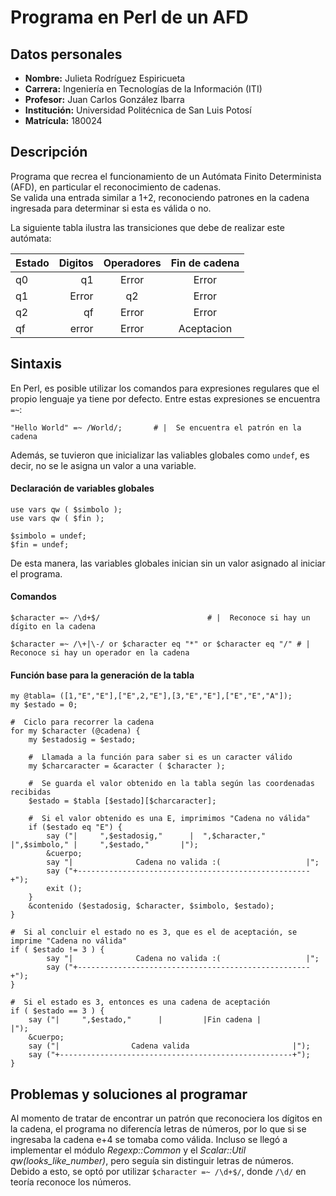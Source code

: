 # Programa en Perl de un AFD
## Datos personales
- **Nombre:**       Julieta Rodríguez Espiricueta  
- **Carrera:**      Ingeniería en Tecnologías de la Información (ITI)  
- **Profesor:**     Juan Carlos González Ibarra  
- **Institución:**	Universidad Politécnica de San Luis Potosí  
- **Matrícula:**    180024


## Descripción
Programa que recrea el funcionamiento de un Autómata Finito Determinista (AFD), en particular el reconocimiento de cadenas.  
Se valida una entrada similar a 1+2, reconociendo patrones en la cadena ingresada para determinar si esta es válida o no.  

La siguiente tabla ilustra las transiciones que debe de realizar este autómata:  

| Estado | Digitos | Operadores | Fin de cadena |
| --- | ---: | :---: |  :---: |
| q0 | q1 | Error |  Error |
| q1 | Error | q2 | Error |
| q2 | qf | Error | Error |
| qf | error | Error | Aceptacion |


## Sintaxis
En Perl, es posible utilizar los comandos para expresiones regulares que el propio lenguaje ya tiene por defecto. Entre estas expresiones se encuentra `=~`:  
    
    "Hello World" =~ /World/;		# |  Se encuentra el patrón en la cadena  

Además, se tuvieron que inicializar las valiables globales como `undef`, es decir, no se le asigna un valor a una variable.

#### Declaración de variables globales
    use vars qw ( $simbolo );
    use vars qw ( $fin );
    
    $simbolo = undef;
    $fin = undef;
De esta manera, las variables globales inician sin un valor asignado al iniciar el programa.

#### Comandos
    $character =~ /\d+$/						# |  Reconoce si hay un dígito en la cadena
    
    $character =~ /\+|\-/ or $character eq "*" or $character eq "/"	# |  Reconoce si hay un operador en la cadena

#### Función base para la generación de la tabla
```
my @tabla= ([1,"E","E"],["E",2,"E"],[3,"E","E"],["E","E","A"]);
my $estado = 0;

#  Ciclo para recorrer la cadena
for my $character (@cadena) {
	my $estadosig = $estado;
	
	#  Llamada a la función para saber si es un caracter válido
	my $charcaracter = &caracter ( $character );
	
	#  Se guarda el valor obtenido en la tabla según las coordenadas recibidas
	$estado = $tabla [$estado][$charcaracter];
	
	#  Si el valor obtenido es una E, imprimimos "Cadena no válida"
	if ($estado eq "E") {
		say ("|     ",$estadosig,"      |  ",$character,"    |",$simbolo," |     ",$estado,"       |");
		&cuerpo;
		say "|              Cadena no valida :(                   |";
		say ("+----------------------------------------------------+");
		exit ();
	}
	&contenido ($estadosig, $character, $simbolo, $estado);
}

#  Si al concluir el estado no es 3, que es el de aceptación, se imprime "Cadena no válida"    
if ( $estado != 3 ) {
        say "|              Cadena no valida :(                   |";
        say ("+----------------------------------------------------+");
}

#  Si el estado es 3, entonces es una cadena de aceptación
if ( $estado == 3 ) {
    say ("|     ",$estado,"      |         |Fin cadena |               |");
    &cuerpo;
    say ("|                Cadena valida                       |");
    say ("+----------------------------------------------------+");
}
```


## Problemas y soluciones al programar  
Al momento de tratar de encontrar un patrón que reconociera los dígitos en la cadena, el programa no diferencía letras de números, por lo que si se ingresaba la cadena e+4 se tomaba como válida. Incluso se llegó a implementar el módulo *Regexp::Common* y el *Scalar::Util qw(looks_like_number)*, pero seguía sin distinguir letras de números.  
Debido a esto, se optó por utilizar `$character =~ /\d+$/`, donde `/\d/` en teoría reconoce los números.
